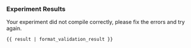 ### Experiment Results

Your experiment did not compile correctly, please fix the errors and try again.

```
{{ result | format_validation_result }}
```
